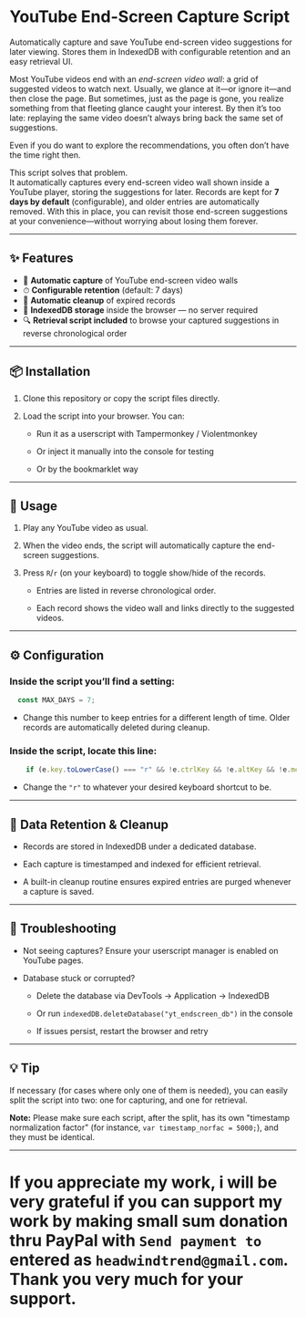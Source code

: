 # YouTube End-Screen Capture Script
Automatically capture and save YouTube end-screen video suggestions for later viewing. Stores them in IndexedDB with configurable retention and an easy retrieval UI.

Most YouTube videos end with an *end-screen video wall*: a grid of suggested videos to watch next. Usually, we glance at it—or ignore it—and then close the page. But sometimes, just as the page is gone, you realize something from that fleeting glance caught your interest. By then it’s too late: replaying the same video doesn’t always bring back the same set of suggestions.

Even if you do want to explore the recommendations, you often don’t have the time right then.

This script solves that problem.  
It automatically captures every end-screen video wall shown inside a YouTube player, storing the suggestions for later. Records are kept for **7 days by default** (configurable), and older entries are automatically removed. With this in place, you can revisit those end-screen suggestions at your convenience—without worrying about losing them forever.

---

## ✨ Features

- 🔄 **Automatic capture** of YouTube end-screen video walls  
- ⏱ **Configurable retention** (default: 7 days)  
- 🧹 **Automatic cleanup** of expired records  
- 📂 **IndexedDB storage** inside the browser — no server required  
- 🔍 **Retrieval script included** to browse your captured suggestions in reverse chronological order  

---

## 📦 Installation

1. Clone this repository or copy the script files directly.  

2. Load the script into your browser. You can:

   - Run it as a userscript with Tampermonkey / Violentmonkey

   - Or inject it manually into the console for testing

   - Or by the bookmarklet way

---

## 🚀 Usage

1. Play any YouTube video as usual.

2. When the video ends, the script will automatically capture the end-screen suggestions.

3. Press `R`/`r` (on your keyboard) to toggle show/hide of the records.

   - Entries are listed in reverse chronological order.

   - Each record shows the video wall and links directly to the suggested videos.

---

## ⚙ Configuration

### Inside the script you’ll find a setting:
```js
  const MAX_DAYS = 7;
```
   - Change this number to keep entries for a different length of time.
Older records are automatically deleted during cleanup.

### Inside the script, locate this line:
```js
    if (e.key.toLowerCase() === "r" && !e.ctrlKey && !e.altKey && !e.metaKey) {
```
   - Change the `"r"` to whatever your desired keyboard shortcut to be.

---

## 🧹 Data Retention & Cleanup

- Records are stored in IndexedDB under a dedicated database.

- Each capture is timestamped and indexed for efficient retrieval.

- A built-in cleanup routine ensures expired entries are purged whenever a capture is saved.

---

## 🐞 Troubleshooting

- Not seeing captures?
  Ensure your userscript manager is enabled on YouTube pages.

- Database stuck or corrupted?

  - Delete the database via DevTools → Application → IndexedDB

  - Or run `indexedDB.deleteDatabase("yt_endscreen_db")` in the console

  - If issues persist, restart the browser and retry

---

## 💡 Tip

If necessary (for cases where only one of them is needed), you can easily split the script into two: one for capturing, and one for retrieval.

**Note:** Please make sure each script, after the split, has its own "timestamp normalization factor" (for instance, `var timestamp_norfac = 5000;`), and they must be identical.

---

# If you appreciate my work, i will be very grateful if you can support my work by making small sum donation thru PayPal with `Send payment to` entered as `headwindtrend@gmail.com`. Thank you very much for your support.
